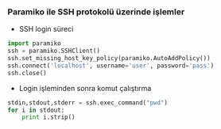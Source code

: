 ### Paramiko ile SSH protokolü üzerinde işlemler

+ SSH login süreci

```python
import paramiko
ssh = paramiko.SSHClient()
ssh.set_missing_host_key_policy(paramiko.AutoAddPolicy())
ssh.connect('localhost', username='user', password='pass')
ssh.close()

```

+ Login işleminden sonra komut çalıştırma


```python
stdin,stdout,stderr = ssh.exec_command("pwd")
for i in stdout:
    print i.strip()
```
